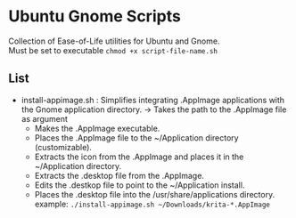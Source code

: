 # Ubuntu Gnome Scripts

Collection of Ease-of-Life utilities for Ubuntu and Gnome. \
Must be set to executable `chmod +x script-file-name.sh`

## List

- install-appimage.sh
  : Simplifies integrating .AppImage applications with the Gnome application directory.
  -> Takes the path to the .AppImage file as argument
  - Makes the .AppImage executable.
  - Places the .AppImage file to the ~/Application directory (customizable).
  - Extracts the icon from the .AppImage and places it in the ~/Application directory.
  - Extracts the .desktop file from the .AppImage.
  - Edits the .destkop file to point to the ~/Application install.
  - Places the .desktop file into the /usr/share/applications directory.
  example: `./install-appimage.sh ~/Downloads/krita-*.AppImage`
